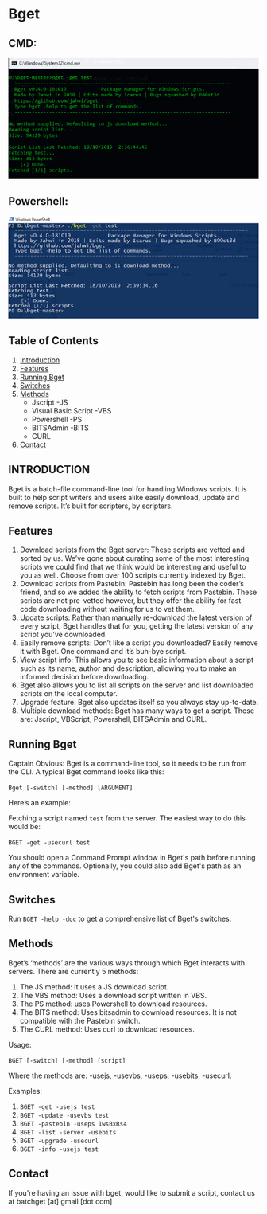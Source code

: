 # Bget

## CMD:
![Bget screenshot](https://github.com/jahwi/bget-list/blob/master/images/cmdimg.PNG)

## Powershell:
![Bget powershell screenshot](https://github.com/jahwi/bget-list/blob/master/images/psimg.PNG)


## Table of Contents
1. [Introduction](https://github.com/jahwi/bget/blob/master/README.md#introduction)
2. [Features](https://github.com/jahwi/bget/blob/master/README.md#features)
3. [Running Bget](https://github.com/jahwi/bget/blob/master/README.md#running-bget)
4. [Switches](https://github.com/jahwi/bget/blob/master/README.md#switches)
5. [Methods](https://github.com/jahwi/bget/blob/master/README.md#methods)
	- Jscript -JS
	- Visual Basic Script -VBS
	- Powershell -PS
	- BITSAdmin -BITS
	- CURL
6. [Contact](https://github.com/jahwi/bget/blob/master/README.md#contact)

## INTRODUCTION
Bget is a batch-file command-line tool for handling Windows scripts. It is built to help script writers and users alike easily download, update and remove scripts. It’s built for scripters, by scripters.

## Features
1. Download scripts from the Bget server: These scripts are vetted and sorted by us. We’ve gone about curating some of the most interesting scripts we could find that we think would be interesting and useful to you as well. Choose from over 100 scripts currently indexed by Bget.
2. Download scripts from Pastebin: Pastebin has long been the coder’s friend, and so we added the ability to fetch scripts from Pastebin. These scripts are not pre-vetted however, but they offer the ability for fast code downloading without waiting for us to vet them.
3. Update scripts: Rather than manually re-download the latest version of every script, Bget handles that for you, getting the latest version of any script you’ve downloaded.
4. Easily remove scripts: Don’t like a script you downloaded? Easily remove it with Bget. One command and it’s buh-bye script.
5. View script info: This allows you to see basic information about a script such as its name, author and description, allowing you to make an informed decision before downloading.
6. Bget also allows you to list all scripts on the server and list downloaded scripts on the local computer.
7. Upgrade feature: Bget also updates itself so you always stay up-to-date.
8. Multiple download methods: Bget has many ways to get a script. These are: Jscript, VBScript, Powershell, BITSAdmin and CURL.

## Running Bget
Captain Obvious: Bget is a command-line tool, so it needs to be run from the CLI. A typical Bget command looks like this:

`Bget [-switch] [-method] [ARGUMENT]`

Here’s an example:

Fetching a script named `test` from the server.  The easiest way to do this would be:

`BGET -get -usecurl test`

You should open a Command Prompt window in Bget's path before running any of the commands. Optionally, you could also add Bget's path as an environment variable.

## Switches

Run `BGET -help -doc` to get a comprehensive list of Bget's switches.


## Methods
Bget’s  ‘methods’ are the various ways through which Bget interacts with servers.
There are currently 5 methods:
1.	The JS method: It uses a JS download script.
2.	The VBS method: Uses a download script written in VBS.
3.	The PS method: uses Powershell to download resources.
4.	The BITS method: Uses bitsadmin to download resources. It is not compatible with the Pastebin switch.
5.	The CURL method: Uses curl to download resources.

Usage:

`BGET [-switch] [-method] [script]`

Where the methods are: -usejs, -usevbs, -useps, -usebits,  -usecurl.

Examples:

1. `BGET -get -usejs test`
2. `BGET -update -usevbs test`
3. `BGET -pastebin -useps 1wsBxRs4`
4. `BGET -list -server -usebits`
5. `BGET -upgrade -usecurl`
6. `BGET -info -usejs test`

## Contact
If you're having an issue with bget, would like to submit a script, contact us at batchget [at] gmail [dot com]


